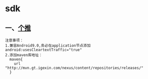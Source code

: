 # sdk
## 一、[个推](http://docs.getui.com/getui/start/andorid/)
```
注意事项：
1.兼容Android9.0,务必在application节点添加android:usesCleartextTraffic="true"
2.添加maven库地址：
  maven{
    url "http://mvn.gt.igexin.com/nexus/content/repositories/releases/"
  }
```

